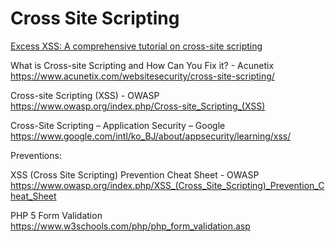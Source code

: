 # Cross Site Scripting
[Excess XSS: A comprehensive tutorial on cross-site scripting](https://excess-xss.com/)

What is Cross-site Scripting and How Can You Fix it? - Acunetix https://www.acunetix.com/websitesecurity/cross-site-scripting/

Cross-site Scripting (XSS) - OWASP https://www.owasp.org/index.php/Cross-site_Scripting_(XSS)

Cross-Site Scripting – Application Security – Google https://www.google.com/intl/ko_BJ/about/appsecurity/learning/xss/

Preventions:

XSS (Cross Site Scripting) Prevention Cheat Sheet - OWASP https://www.owasp.org/index.php/XSS_(Cross_Site_Scripting)_Prevention_Cheat_Sheet 

PHP 5 Form Validation https://www.w3schools.com/php/php_form_validation.asp
